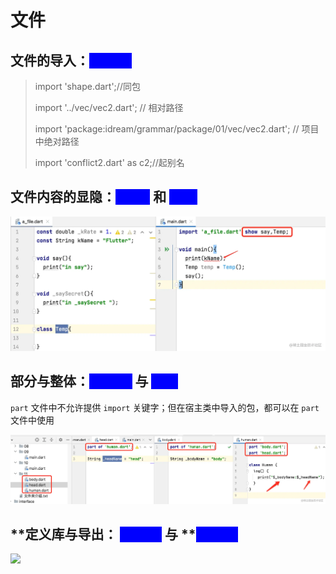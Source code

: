 # 文件

## 文件的导入：<mark style="color:blue;background-color:blue;">import</mark>&#x20;

> import 'shape.dart';//同包&#x20;
>
> import '../vec/vec2.dart'; // 相对路径&#x20;
>
> import 'package:idream/grammar/package/01/vec/vec2.dart'; // 项目中绝对路径
>
> import 'conflict2.dart' as c2;//起别名

## 文件内容的显隐：<mark style="color:blue;background-color:blue;">show</mark> 和 <mark style="color:blue;background-color:blue;">hide</mark>

![](../.gitbook/assets/image.png)

## 部分与整体：<mark style="color:blue;background-color:blue;">part of</mark> 与 <mark style="color:blue;background-color:blue;">part</mark>

&#x20;`part` 文件中不允许提供 `import` 关键字；但在宿主类中导入的包，都可以在 `part` 文件中使用

![](<../.gitbook/assets/image (1) (1).png>)

## &#x20;**定义库与导出： **<mark style="color:blue;background-color:blue;">**library**</mark>** 与 **<mark style="color:blue;background-color:blue;">**export**</mark>

![](../.gitbook/assets/a94b0f2b6d704f0884f6824cad0bb38a\~tplv-k3u1fbpfcp-zoom-in-crop-mark\_3024\_0\_0\_0.webp)
